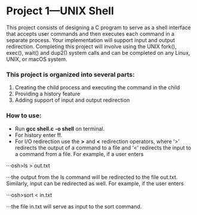 # Project 1—UNIX Shell

This project consists of designing a C program to serve as a shell interface
that accepts user commands and then executes each command in a separate
process. Your implementation will support input and output redirection.
Completing this project will involve using the UNIX fork(), exec(), wait()
and dup2() system calls and can be completed on any Linux, UNIX, or macOS
system.

### This project is organized into several parts:
1. Creating the child process and executing the command in the child
2. Providing a history feature
3. Adding support of input and output redirection

### How to use:
- Run **gcc shell.c -o shell** on terminal.
- For history enter **!!**.
- For I/O redirection use the **>** and **<** redirection operators, where ‘>’ redirects the output of a command to a file and ‘<’ redirects
the input to a command from a file. For example, if a user enters

⋅⋅⋅osh>ls > out.txt

⋅⋅⋅the output from the ls command will be redirected to the file out.txt. Similarly, input can be redirected as well. For example, if the user enters

⋅⋅⋅osh>sort < in.txt

⋅⋅⋅the file in.txt will serve as input to the sort command.
